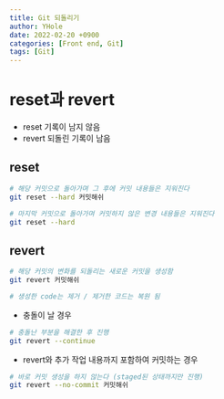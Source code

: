 ```yaml
---
title: Git 되돌리기
author: YHole
date: 2022-02-20 +0900
categories: [Front end, Git]
tags: [Git]
---
```


# reset과 revert

- reset 기록이 남지 않음
- revert 되돌린 기록이 남음

## reset

```bash
# 해당 커밋으로 돌아가며 그 후에 커밋 내용들은 지워진다
git reset --hard 커밋해쉬
```

```bash
# 마지막 커밋으로 돌아가며 커밋하지 않은 변경 내용들은 지워진다
git reset --hard
```

## revert

```bash
# 해당 커밋의 변화를 되돌리는 새로운 커밋을 생성함
git revert 커밋해쉬

# 생성한 code는 제거 / 제거한 코드는 복원 됨
```

- 충돌이 날 경우

```bash
# 충돌난 부분을 해결한 후 진행
git revert --continue
```

- revert와 추가 작업 내용까지 포함하여 커밋하는 경우

```bash
# 바로 커밋 생성을 하지 않는다 (staged된 상태까지만 진행)
git revert --no-commit 커밋해쉬
```
